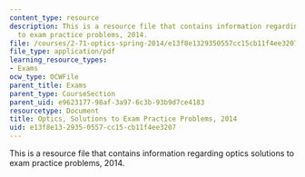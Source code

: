 ```yaml
---
content_type: resource
description: This is a resource file that contains information regarding optics solutions
  to exam practice problems, 2014.
file: /courses/2-71-optics-spring-2014/e13f8e1329350557cc15cb11f4ee3207_MIT2_71S14_s14_PracPr_Sol.pdf
file_type: application/pdf
learning_resource_types:
- Exams
ocw_type: OCWFile
parent_title: Exams
parent_type: CourseSection
parent_uid: e9623177-98af-3a97-6c3b-93b9d7ce4183
resourcetype: Document
title: Optics, Solutions to Exam Practice Problems, 2014
uid: e13f8e13-2935-0557-cc15-cb11f4ee3207
---
```

This is a resource file that contains information regarding optics solutions to exam practice problems, 2014.

